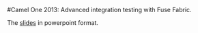 #Camel One 2013: Advanced integration testing with Fuse Fabric.

The [slides](advanced-integration-testing-with-fuse-fabric.pptx) in powerpoint format.
